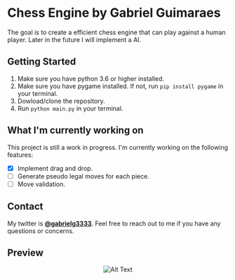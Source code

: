 # Chess Engine by Gabriel Guimaraes

The goal is to create a efficient chess engine that can play against a human player. Later in the future I will implement a AI.

## Getting Started

1. Make sure you have python 3.6 or higher installed.
2. Make sure you have pygame installed. If not, run `pip install pygame` in your terminal.
3. Dowload/clone the repository.
4. Run `python main.py` in your terminal.

## What I'm currently working on

This project is still a work in progress. I'm currently working on the following features:

- [x] Implement drag and drop.
- [ ] Generate pseudo legal moves for each piece.
- [ ] Move validation.

## Contact

My twitter is **[@gabrielg3333](https://www.twitter.com/gabrielg3333)**. Feel free to reach out to me if you have any questions or concerns.

## Preview

<p align="center">
  <img src="https://imgur.com/K9q76Pr.png" alt="Alt Text">
</p>
